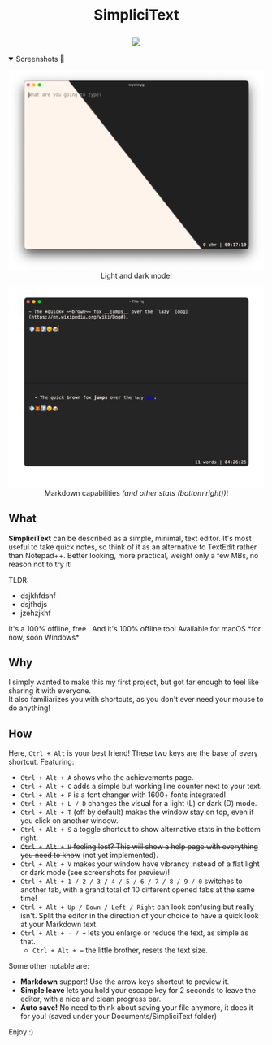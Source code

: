 # <p align="center">SimpliciText</p>  

<p align="center"><img src="./src-tauri/icons/icon.ico"></p>

<details open>
  <summary>Screenshots 👀</summary>
  <p align="center">
    <img src="./screenshots/light_dark_mode.png">
    Light and dark mode!
  </p>
  <p align="center">
    <img src="./screenshots/tqbfjotld.png">
    Markdown capabilities <i>(and other stats (bottom right))</i>!
  </p>
</details>

## What
**SimpliciText** can be described as a simple, minimal, text editor.
It's most useful to take quick notes, so think of it as an alternative to TextEdit rather than Notepad++. Better looking, more practical, weight only a few MBs, no reason not to try it!


TLDR: 
- dsjkhfdshf
- dsjfhdjs
- jzehzjkhf

It's a 100% offline, free
. And it's 100% offline too!
Available for macOS \*for now, soon Windows\*

## Why
I simply wanted to make this my first project, but got far enough to feel like sharing it with everyone.  
It also familiarizes you with shortcuts, as you don't ever need your mouse to do anything!

## How
Here, `Ctrl + Alt` is your best friend! These two keys are the base of every shortcut. Featuring:
- `Ctrl + Alt + A` shows who the achievements page.
- `Ctrl + Alt + C` adds a simple but working line counter next to your text.
- `Ctrl + Alt + F` is a font changer with 1600+ fonts integrated!
- `Ctrl + Alt + L / D` changes the visual for a light (L) or dark (D) mode.
- `Ctrl + Alt + T` (off by default) makes the window stay on top, even if you click on another window.
- `Ctrl + Alt + S` a toggle shortcut to show alternative stats in the bottom right. 
- ~~`Ctrl + Alt + H` feeling lost? This will show a help page with everything you need to know~~ (not yet implemented).
- `Ctrl + Alt + V` makes your window have vibrancy instead of a flat light or dark mode (see screenshots for preview)!
- `Ctrl + Alt + 1 / 2 / 3 / 4 / 5 / 6 / 7 / 8 / 9 / 0` switches to another tab, with a grand total of 10 different opened tabs at the same time!
- `Ctrl + Alt + Up / Down / Left / Right` can look confusing but really isn't. Split the editor in the direction of your choice to have a quick look at your Markdown text.
- `Ctrl + Alt + - / +` lets you enlarge or reduce the text, as simple as that.
  - `Ctrl + Alt + =` the little brother, resets the text size.

Some other notable are:
- **Markdown** support! Use the arrow keys shortcut to preview it.
- **Simple leave** lets you hold your escape key for 2 seconds to leave the editor, with a nice and clean progress bar.
- **Auto save!** No need to think about saving your file anymore, it does it for you! (saved under your Documents/SimpliciText folder)

Enjoy :)
